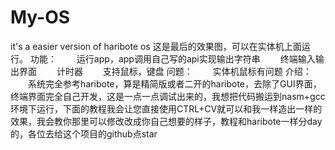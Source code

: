 # My-OS
it's a easier version of haribote os
这是最后的效果图，可以在实体机上面运行。
功能：
　　运行app，app调用自己写的api实现输出字符串
　　终端输入输出界面
　　计时器
　　支持鼠标，键盘
问题：
　　实体机鼠标有问题
介绍：
　　系统完全参考haribote，算是精简版或者二开的haribote，去除了GUI界面，终端界面完全自己开发，这是一点一点调试出来的，我想把代码搬运到nasm+gcc环境下运行，下面的教程我会让您直接使用CTRL+CV就可以和我一样造出一样的效果，我会教你那里可以修改改成你自己想要的样子，教程和haribote一样分day的，各位去给这个项目的github点star
